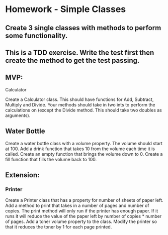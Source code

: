 <h1>Homework - Simple Classes</h1>

<h2>Create 3 single classes with methods to perform some functionality.</h2>

<h2>This is a TDD exercise. Write the test first then create the method to get the test passing.</h2>

<h2>MVP:</h2>
Calculator
<p>Create a Calculator class. This should have functions for Add, Subtract, Multiply and Divide. Your methods should take in two ints to perform the calculations on (except the Divide method. This should take two doubles as arguments).</p>

<h2>Water Bottle</h2>

<p>Create a water bottle class with a volume property.
The volume should start at 100.
Add a drink function that takes 10 from the volume each time it is called.
Create an empty function that brings the volume down to 0.
Create a fill function that fills the volume back to 100.</p>

<h2>Extension:</h2>
<h3>Printer</h3>
Create a Printer class that has a property for number of sheets of paper left.
Add a method to print that takes in a number of pages and number of copies.
The print method will only run if the printer has enough paper. If it runs it will reduce the value of the paper left by number of copies * number of pages.
Add a toner volume property to the class.
Modify the printer so that it reduces the toner by 1 for each page printed.
